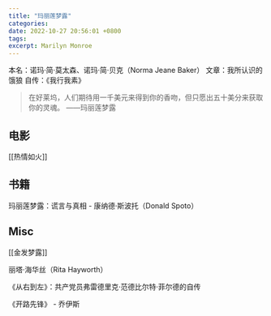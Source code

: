 ```yaml
---
title: "玛丽莲梦露"
categories: 
date: 2022-10-27 20:56:01 +0800
tags: 
excerpt: Marilyn Monroe
---
```


本名：诺玛·简·莫太森、诺玛·简·贝克（Norma Jeane Baker）
文章：我所认识的饿狼
自传：《我行我素》

> 在好莱坞，人们期待用一千美元来得到你的香吻，但只愿出五十美分来获取你的灵魂。
> ——玛丽莲梦露

## 电影

[[热情如火]]



## 书籍

玛丽莲梦露：谎言与真相 - 康纳德·斯波托（Donald Spoto）

## Misc

[[金发梦露]]

丽塔·海华丝（Rita Hayworth）

《从右到左》：共产党员弗雷德里克·范德比尔特·菲尔德的自传

《开路先锋》 - 乔伊斯


